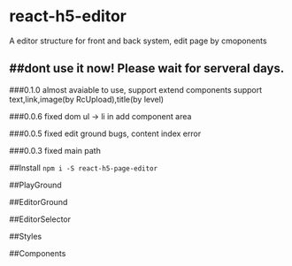 # react-h5-editor
A editor structure for front and back system, edit page by cmoponents

##dont use it now! Please wait for serveral days.
---

###0.1.0
almost avaiable to use, support extend components
support text,link,image(by RcUpload),title(by level)

###0.0.6
fixed dom ul -> li in add component area

###0.0.5
fixed edit ground bugs, content index error

###0.0.3
fixed main path

##Install
  `npm i -S react-h5-page-editor`

##PlayGround

##EditorGround

##EditorSelector

##Styles

##Components
